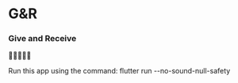 # G&R
### Give and Receive 
🍎🤝👨‍🌾🌱

Run this app using the command: flutter run --no-sound-null-safety


